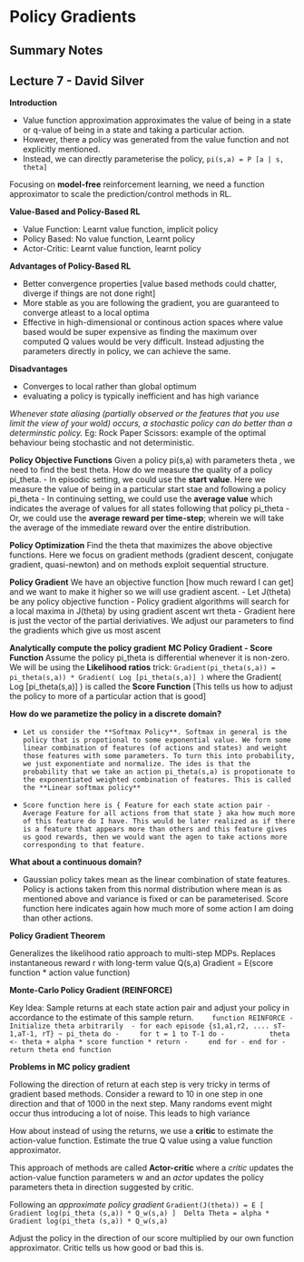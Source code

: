 # Policy Gradients
## Summary Notes

## Lecture 7 - David Silver 

**Introduction**
- Value function approximation approximates the value of being in a state or q-value of being in a state and taking a particular action.
- However, there a policy was generated from the value function and not explicitly mentioned.
- Instead, we can directly parameterise the policy, 
      `pi(s,a) = P [a | s, theta]`

Focusing on **model-free** reinforcement learning, we need a function approximator to scale the prediction/control methods in RL.
  

**Value-Based and Policy-Based RL**
- Value Function: Learnt value function, implicit policy
- Policy Based: No value function, Learnt policy
- Actor-Critic: Learnt value function, learnt policy

**Advantages of Policy-Based RL**
- Better convergence properties [value based methods could chatter, diverge if things are not done right]
- More stable as you are following the gradient, you are guaranteed to converge atleast to a local optima
- Effective in high-dimensional or continous action spaces where value based would be super expensive as finding the maximum over computed Q values would be very difficult. Instead adjusting the parameters directly in policy, we can achieve the same.

**Disadvantages**
- Converges to local rather than global optimum
- evaluating a policy is typically inefficient and has high variance

*Whenever state aliasing  (partially observed or the features that you use limit the view of your wold) occurs, a stochastic policy can do better than a determinstic policy.* Eg: Rock Paper Scissors: example of the optimal behaviour being stochastic and not deterministic. 

**Policy Objective Functions**
Given a policy pi(s,a) with parameters theta , we need to find the best theta. How do we measure the quality of a policy pi_theta. 
      - In episodic setting, we could use the **start value**. Here we measure the value of being in a particular start stae and following a policy pi_theta
      - In continuing setting, we could use the **average value** which indicates the average of values for all states following that policy pi_theta
      - Or, we could use the **average reward per time-step**; wherein we will take the average of the immediate reward over the entire distribution. 
      
**Policy Optimization** Find the theta that maximizes the above objective functions. Here we focus on gradient methods (gradient descent, conjugate gradient, quasi-newton) and on methods exploit sequential structure.
 
**Policy Gradient**
We have an objective function [how much reward I can get] and we want to make it higher so we will use gradient ascent. 
      - Let J(theta) be any policy objective function
      - Policy gradient algorithms will search for a local maxima in J(theta) by using gradient ascent wrt theta
      - Gradient here is just the vector of the partial deriviatives. We adjust our parameters to find the gradients which give us most ascent


**Analytically compute the policy gradient**
 **MC Policy Gradient - Score Function**
Assume the policy pi_theta is differential whenever it is non-zero. We will be using the **Likelihood ratios** trick:
`Gradient(pi_theta(s,a)) = pi_theta(s,a)) * Gradient( Log [pi_theta(s,a)] )` where the Gradient( Log [pi_theta(s,a)] ) is called the **Score Function** [This tells us how to adjust the policy to more of a particular action that is good]

**How do we parametize the policy in a discrete domain?**

-     Let us consider the **Softmax Policy**. Softmax in general is the policy that is propotional to some exponential value. We form some linear combination of features (of actions and states) and weight those features with some parameters. To turn this into probability, we just exponentiate and normalize. The ides is that the probability that we take an action pi_theta(s,a) is propotionate to the exponentiated weighted combination of features. This is called the **Linear softmax policy** 

-     Score function here is { Feature for each state action pair - Average Feature for all actions from that state } aka how much more of this feature do I have. This would be later realized as if there is a feature that appears more than others and this feature gives us good rewards, then we would want the agen to take actions more corresponding to that feature.



**What about a continuous domain?**

-    Gaussian policy takes mean as the linear combination of state features. Policy is actions taken from this normal distribution where mean is as mentioned above and variance is fixed or can be parameterised. Score function here indicates again how much more of some action I am doing than other actions. 


**Policy Gradient Theorem**

Generalizes the likelihood ratio approach to multi-step MDPs. 
Replaces instantaneous reward r with long-term value Q(s,a)
Gradient  = E(score function * action value function)

**Monte-Carlo Policy Gradient (REINFORCE)**

Key Idea: Sample returns at each state action pair and adjust your policy in accordance to the estimate of this sample return.
 `     function REINFORCE
            - Initialize theta arbitrarily 
            - for each episode {s1,a1,r2, .... sT-1,aT-1, rT} ~ pi_theta do
                  -     for t = 1 to T-1 do
                  -           theta <- theta + alpha * score function * return
                  -     end for
            - end for
            - return theta
       end function `


**Problems in MC policy gradient**

Following the direction of return at each step is very tricky in terms of gradient based methods. Consider a reward to 10 in one step in one direction and that of 1000 in the next step. Many randoms event might occur thus introducing a lot of noise. This leads to high variance

How about instead of using the returns, we use a **critic** to estimate the action-value function. Estimate the true Q value using a value function approximator.

This approach of methods are called **Actor-critic** where a *critic* updates the action-value function parameters w and an *actor* updates the policy parameters theta in direction suggested by critic.

Following an *approximate policy gradient* 
` Gradient(J(theta)) = E [ Gradient log(pi_theta (s,a)) * Q_w(s,a) ] 
  Delta Theta = alpha * Gradient log(pi_theta (s,a)) * Q_w(s,a) `

Adjust the policy in the direction of our score multiplied by our own function approximator. Critic tells us how good or bad this is.  
